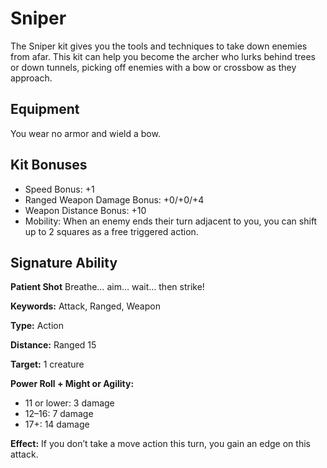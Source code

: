# Sniper

The Sniper kit gives you the tools and techniques to take down enemies from afar. This kit can help you become the archer who lurks behind trees or down tunnels, picking off enemies with a bow or crossbow as they approach.

## Equipment

You wear no armor and wield a bow.

## Kit Bonuses

-   Speed Bonus: +1
-   Ranged Weapon Damage Bonus: +0/+0/+4
-   Weapon Distance Bonus: +10
-   Mobility: When an enemy ends their turn adjacent to you, you can shift up to 2 squares as a free triggered action.

## Signature Ability

**Patient Shot** Breathe… aim… wait… then strike!

**Keywords:** Attack, Ranged, Weapon

**Type:** Action

**Distance:** Ranged 15

**Target:** 1 creature

**Power Roll + Might or Agility:**

-   11 or lower: 3 damage
-   12–16: 7 damage
-   17+: 14 damage

**Effect:** If you don’t take a move action this turn, you gain an edge on this attack.
